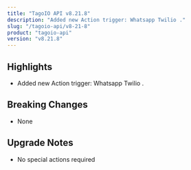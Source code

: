 ```yaml
---
title: "TagoIO API v8.21.8"
description: "Added new Action trigger: Whatsapp Twilio ."
slug: "/tagoio-api/v8-21-8"
product: "tagoio-api"
version: "v8.21.8"
---
```


## Highlights

- Added new Action trigger: Whatsapp Twilio .

## Breaking Changes

- None

## Upgrade Notes

- No special actions required
